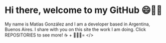 # Hi there, welcome to my GitHub 😄👋🏼
My name is Matías González and I am a developer based in Argentina, Buenos Aires. I share with you on this site the work I am doing. Click REPOSITORIES to see more!
☕️ + 👨🏽‍💻= </>

